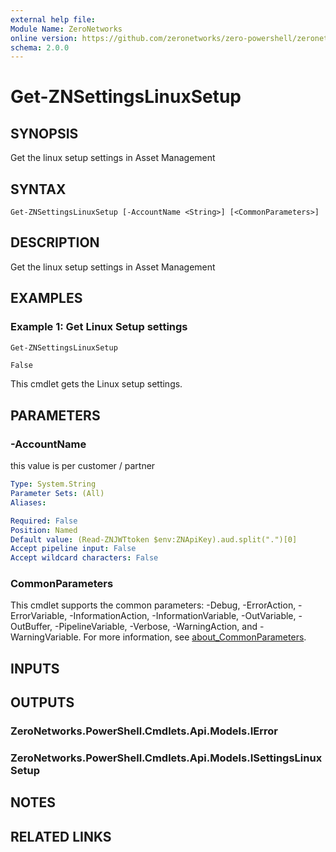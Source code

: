 ```yaml
---
external help file:
Module Name: ZeroNetworks
online version: https://github.com/zeronetworks/zero-powershell/zeronetworks/get-znsettingslinuxsetup
schema: 2.0.0
---
```


# Get-ZNSettingsLinuxSetup

## SYNOPSIS
Get the linux setup settings in Asset Management

## SYNTAX

```
Get-ZNSettingsLinuxSetup [-AccountName <String>] [<CommonParameters>]
```

## DESCRIPTION
Get the linux setup settings in Asset Management

## EXAMPLES

### Example 1: Get Linux Setup settings
```powershell
Get-ZNSettingsLinuxSetup
```

```output
False
```

This cmdlet gets the Linux setup settings.

## PARAMETERS

### -AccountName
this value is per customer / partner

```yaml
Type: System.String
Parameter Sets: (All)
Aliases:

Required: False
Position: Named
Default value: (Read-ZNJWTtoken $env:ZNApiKey).aud.split(".")[0]
Accept pipeline input: False
Accept wildcard characters: False
```

### CommonParameters
This cmdlet supports the common parameters: -Debug, -ErrorAction, -ErrorVariable, -InformationAction, -InformationVariable, -OutVariable, -OutBuffer, -PipelineVariable, -Verbose, -WarningAction, and -WarningVariable. For more information, see [about_CommonParameters](http://go.microsoft.com/fwlink/?LinkID=113216).

## INPUTS

## OUTPUTS

### ZeroNetworks.PowerShell.Cmdlets.Api.Models.IError

### ZeroNetworks.PowerShell.Cmdlets.Api.Models.ISettingsLinuxSetup

## NOTES

## RELATED LINKS

